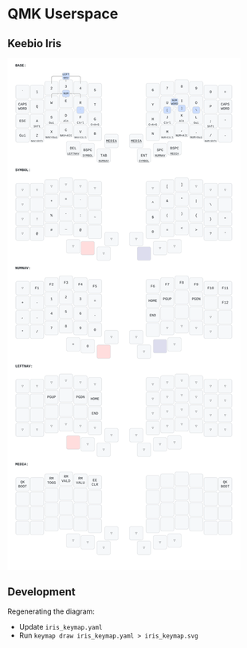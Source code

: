 # QMK Userspace

## Keebio Iris

![Keyboard layout](./iris_keymap.svg)

## Development

Regenerating the diagram:
- Update `iris_keymap.yaml`
- Run `keymap draw iris_keymap.yaml > iris_keymap.svg`
